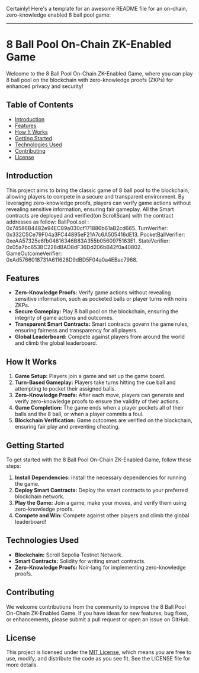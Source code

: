 Certainly! Here's a template for an awesome README file for an on-chain, zero-knowledge enabled 8 ball pool game:

---

# 8 Ball Pool On-Chain ZK-Enabled Game

Welcome to the 8 Ball Pool On-Chain ZK-Enabled Game, where you can play 8 ball pool on the blockchain with zero-knowledge proofs (ZKPs) for enhanced privacy and security!

## Table of Contents

- [Introduction](#introduction)
- [Features](#features)
- [How It Works](#how-it-works)
- [Getting Started](#getting-started)
- [Technologies Used](#technologies-used)
- [Contributing](#contributing)
- [License](#license)

## Introduction

This project aims to bring the classic game of 8 ball pool to the blockchain, allowing players to compete in a secure and transparent environment. By leveraging zero-knowledge proofs, players can verify game actions without revealing sensitive information, ensuring fair gameplay. All the Smart contracts are deployed and verified(on ScrollScan) with the contract addresses as follow:
BallPool.sol :  0x74586B4482e94EC89a030cf171886b61aB2cd665.
TurnVerifier: 0x332C5Ce79F04a3FC44895eF21A7c6A505416dE13.
PocketBallVerifier: 0xeAA57325e6fb04616346B83A355b0560975163E1.
StateVerifier: 0x05a7bc653BC228dBAD8dF36Dd206bB42f0a40802.
GameOutcomeVerifier: 0xAd5766018731A611628D9dBD5F04a0a4EBac7968.


## Features

- **Zero-Knowledge Proofs:** Verify game actions without revealing sensitive information, such as pocketed balls or player turns with noirs ZKPs.
- **Secure Gameplay:** Play 8 ball pool on the blockchain, ensuring the integrity of game actions and outcomes.
- **Transparent Smart Contracts:** Smart contracts govern the game rules, ensuring fairness and transparency for all players.
- **Global Leaderboard:** Compete against players from around the world and climb the global leaderboard.

## How It Works

1. **Game Setup:** Players join a game and set up the game board.
2. **Turn-Based Gameplay:** Players take turns hitting the cue ball and attempting to pocket their assigned balls.
3. **Zero-Knowledge Proofs:** After each move, players can generate and verify zero-knowledge proofs to ensure the validity of their actions.
4. **Game Completion:** The game ends when a player pockets all of their balls and the 8 ball, or when a player commits a foul.
5. **Blockchain Verification:** Game outcomes are verified on the blockchain, ensuring fair play and preventing cheating.

## Getting Started

To get started with the 8 Ball Pool On-Chain ZK-Enabled Game, follow these steps:

1. **Install Dependencies:** Install the necessary dependencies for running the game.
2. **Deploy Smart Contracts:** Deploy the smart contracts to your preferred blockchain network.
3. **Play the Game:** Join a game, make your moves, and verify them using zero-knowledge proofs.
4. **Compete and Win:** Compete against other players and climb the global leaderboard!

## Technologies Used

- **Blockchain:** Scroll Sepolia Testnet Network.
- **Smart Contracts:** Solidity for writing smart contracts.
- **Zero-Knowledge Proofs:** Noir-lang  for implementing zero-knowledge proofs.

## Contributing

We welcome contributions from the community to improve the 8 Ball Pool On-Chain ZK-Enabled Game. If you have ideas for new features, bug fixes, or enhancements, please submit a pull request or open an issue on GitHub.

## License

This project is licensed under the [MIT License](LICENSE), which means you are free to use, modify, and distribute the code as you see fit. See the LICENSE file for more details.
